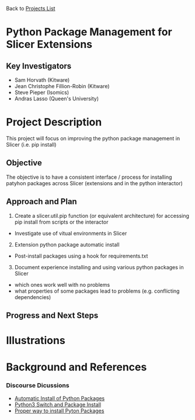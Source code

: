 Back to [Projects List](../../README.md#ProjectsList)

# Python Package Management for Slicer Extensions

## Key Investigators

- Sam Horvath (Kitware)
- Jean Christophe Fillion-Robin (Kitware)
- Steve Pieper (Isomics)
- Andras Lasso (Queen's University)

# Project Description

This project will focus on improving the python package management in Slicer (i.e. pip install)

## Objective

<!-- Describe here WHAT you would like to achieve (what you will have as end result). -->

The objective is to have a consistent interface / process for installing patyhon packages across Slicer (extensions and in the python interactor)



## Approach and Plan

<!-- Describe here HOW you would like to achieve the objectives stated above. -->
1. Create a slicer.util.pip function (or equivalent architecture) for accessing pip install from scripts or the interactor
  * Investigate use of vitual environments in Slicer
2. Extension python package automatic install
  * Post-install packages using a hook for requirements.txt
3. Document experience installing and using various python packages in Slicer
  * which ones work well with no problems
  * what properties of some packages lead to problems (e.g. conflicting dependencies)
 

## Progress and Next Steps

<!-- Update this section as you make progress, describing of what you have ACTUALLY DONE. If there are specific steps that you could not complete then you can describe them here, too. -->



# Illustrations

<!-- Add pictures and links to videos that demonstrate what has been accomplished.
![Description of picture](Example2.jpg)
![Some more images](Example2.jpg)
-->

# Background and References

<!-- If you developed any software, include link to the source code repository. If possible, also add links to sample data, and to any relevant publications. -->

### Discourse Dicussions
  * [Automatic Install of Python Packages](https://discourse.slicer.org/t/automatic-install-of-python-packages/7078)
  * [Python3 Switch and Package Install](https://discourse.slicer.org/t/python3-switch-and-python-package-install/6534)
  * [Proper way to install Pyton Packages](https://discourse.slicer.org/t/proper-way-to-automatically-install-external-python-modules/2559)

